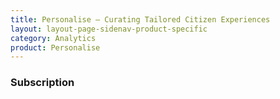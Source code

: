 ```yaml
---
title: Personalise – Curating Tailored Citizen Experiences
layout: layout-page-sidenav-product-specific
category: Analytics
product: Personalise
---
```


### Subscription
